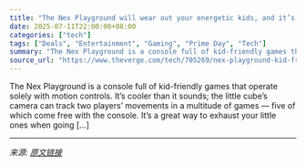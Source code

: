 ```yaml
---
title: "The Nex Playground will wear out your energetic kids, and it’s $60 off during Prime Day"
date: 2025-07-11T22:00:00+08:00
categories: ["tech"]
tags: ["Deals", "Entertainment", "Gaming", "Prime Day", "Tech"]
summary: "The Nex Playground is a console full of kid-friendly games that operate solely with motion controls. It’s cooler than it sounds; the little cube’s camera can track two players’ movements in a multitud"
source_url: "https://www.theverge.com/tech/705269/nex-playground-kid-friendly-gaming-console-amazon-prime-day-deal"
---
```


The Nex Playground is a console full of kid-friendly games that operate solely with motion controls. It’s cooler than it sounds; the little cube’s camera can track two players’ movements in a multitude of games — five of which come free with the console. It’s a great way to exhaust your little ones when going [&#8230;]

---

*来源: [原文链接](https://www.theverge.com/tech/705269/nex-playground-kid-friendly-gaming-console-amazon-prime-day-deal)*
